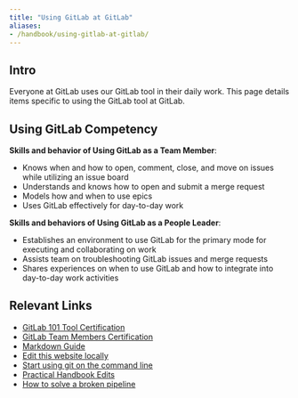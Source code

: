 ```yaml
---
title: "Using GitLab at GitLab"
aliases:
- /handbook/using-gitlab-at-gitlab/
---
```


## Intro

Everyone at GitLab uses our GitLab tool in their daily work. This page details items specific to using the GitLab tool at GitLab.

## Using GitLab Competency

**Skills and behavior of Using GitLab as a Team Member**:
- Knows when and how to open, comment, close, and move on issues while utilizing an issue board
- Understands and knows how to open and submit a merge request
- Models how and when to use epics
- Uses GitLab effectively for day-to-day work

**Skills and behaviors of Using GitLab as a People Leader**:
- Establishes an environment to use GitLab for the primary mode for executing and collaborating on work
- Assists team on troubleshooting GitLab issues and merge requests
- Shares experiences on when to use GitLab and how to integrate into day-to-day work activities

## Relevant Links

- [GitLab 101 Tool Certification](/handbook/people-group/learning-and-development/gitlab-101/)
- [GitLab Team Members Certification](https://gitlab.edcast.com/pathways/ECL-1b9db605-c6ce-4da5-8a0d-087486d2aabe)
- [Markdown Guide](https://handbook.gitlab.com/docs/markdown-guide/)
- [Edit this website locally](/handbook/editing-handbook/)
- [Start using git on the command line](https://docs.gitlab.com/ee/gitlab-basics/start-using-git.html)
- [Practical Handbook Edits](/handbook/editing-handbook/practical-handbook-edits/)
- [How to solve a broken pipeline](/handbook/editing-handbook/#how-to-solve-a-broken-pipeline-in-a-merge-request)
